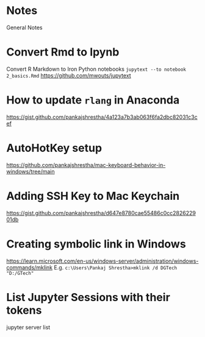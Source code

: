 # Notes
General Notes

# Convert Rmd to Ipynb
Convert R Markdown to Iron Python notebooks
`jupytext --to notebook 2_basics.Rmd` 
https://github.com/mwouts/jupytext

# How to update `rlang` in Anaconda
https://gist.github.com/pankajshrestha/4a123a7b3ab063f6fa2dbc82031c3cef

# AutoHotKey setup
https://github.com/pankajshrestha/mac-keyboard-behavior-in-windows/tree/main

# Adding SSH Key to Mac Keychain
https://gist.github.com/pankajshrestha/d647e8780cae55486c0cc282622901db

# Creating symbolic link in Windows
https://learn.microsoft.com/en-us/windows-server/administration/windows-commands/mklink
E.g. `c:\Users\Pankaj Shrestha>mklink /d DGTech "D:/GTech"`

# List Jupyter Sessions with their tokens
jupyter server list

